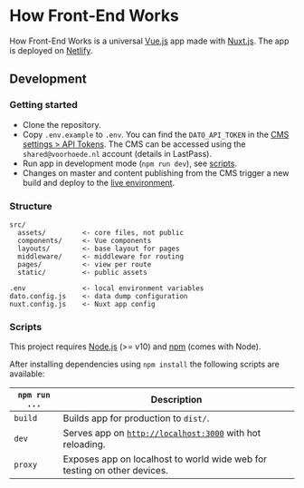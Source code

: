 # How Front-End Works

How Front-End Works is a universal [Vue.js](https://vuejs.org/) app made with [Nuxt.js](https://nuxtjs.org/). The app is deployed on [Netlify](https://www.netlify.com/).

## Development

### Getting started

* Clone the repository.
* Copy `.env.example` to `.env`. You can find the `DATO_API_TOKEN` in the [CMS settings > API Tokens](https://how-front-end-works.admin.datocms.com/admin/access_tokens/11195/edit). The CMS can be accessed using the `shared@voorhoede.nl` account (details in LastPass).
* Run app in development mode (`npm run dev`), see [scripts](#scripts).
* Changes on master and content publishing from the CMS trigger a new build and deploy to the [live environment](https://how-front-end-works.netlify.com).

### Structure

```
src/
  assets/         <- core files, not public
  components/     <- Vue components
  layouts/        <- base layout for pages
  middleware/     <- middleware for routing
  pages/          <- view per route
  static/         <- public assets

.env              <- local environment variables
dato.config.js    <- data dump configuration
nuxt.config.js    <- Nuxt app config
```

### Scripts

This project requires [Node.js](http://nodejs.org/) (>= v10) and [npm](https://npmjs.org/) (comes with Node).

After installing dependencies using `npm install` the following scripts are available:

`npm run ...` | Description
---|---
`build` | Builds app for production to `dist/`.
`dev` | Serves app on [`http://localhost:3000`](http://localhost:3000) with hot reloading.
`proxy` | Exposes app on localhost to world wide web for testing on other devices.